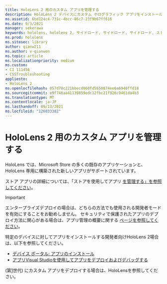 ```yaml
---
title: HoloLens 2 用のカスタム アプリを管理する
description: HoloLens 2 デバイスにカスタム ホログラフィック アプリをインストール、アンインストール、サイド ロードする方法については、デバイス ポータル および Visual Studio。
ms.assetid: 6bd124c4-731c-4bcc-86c7-23f9b67ff616
ms.date: 9/3/2021
manager: sekerawa
keywords: hololens, hololens 2, サイドロード, サイドロード, サイドロード, ストア, uwp, アプリ, インストール
ms.prod: hololens
ms.sitesec: library
author: qianw211
ms.author: v-qianwen
ms.topic: article
ms.localizationpriority: medium
ms.custom:
- CI 111456
- CSSTroubleshooting
appliesto:
- HoloLens 2
ms.openlocfilehash: 057d70c221bbecd060fd5650874ee6a6940ffd18
ms.sourcegitcommit: e9f746aa41139859edc12fbc21f926c9461da4b3
ms.translationtype: MT
ms.contentlocale: ja-JP
ms.lasthandoff: 09/13/2021
ms.locfileid: "126033382"
---
```

# <a name="manage-custom-apps-for-hololens-2"></a>HoloLens 2 用のカスタム アプリを管理する

HoloLens では、Microsoft Store の多くの既存のアプリケーションと、HoloLens 専用に構築された新しいアプリがサポートされています。 

ストア アプリの詳細については、「ストアを使用してアプリ [を管理する」を参照してください](holographic-store-apps.md)。

> [!IMPORTANT]
> エンタープライズデプロイの場合は、どちらの方法でも使用される開発者モードを有効にすることをお勧めしません。 セキュリティで保護されたアプリのデプロイ方法に関心がある場合は、アプリ管理の概要に関する [ページを参照してください](app-deploy-overview.md)。

特定のデバイスに対してアプリをインストールする開発者向けHoloLens 2場合は、以下を参照してください。

- [デバイス ポータル: アプリのインストール](/windows/mixed-reality/develop/platform-capabilities-and-apis/using-the-windows-device-portal#installing-an-app)
- [アプリVisual Studioを使用してアプリをデプロイおよびデバッグする](/windows/mixed-reality/develop/platform-capabilities-and-apis/using-visual-studio)

(第[1](holographic-custom-apps.md)世代) にカスタム アプリをデプロイする場合は、HoloLensを参照してください。


